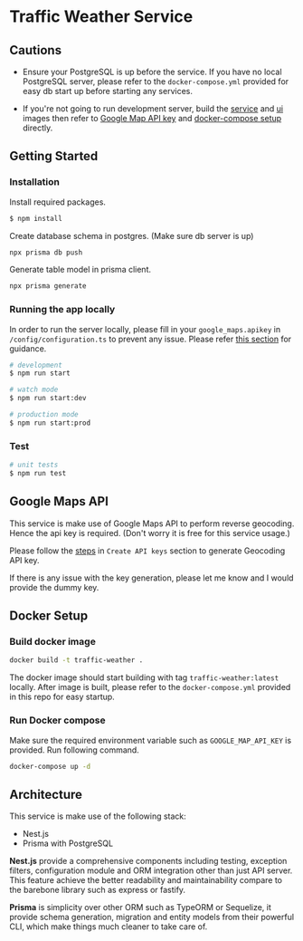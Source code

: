 # Traffic Weather Service

## Cautions

- Ensure your PostgreSQL is up before the service. 
If you have no local PostgreSQL server, please refer to the `docker-compose.yml` provided for easy db start up before starting any services.

- If you're not going to run development server, build the [service](https://github.com/venushong667/traffic-weather-service#build-docker-image) and [ui](https://github.com/venushong667/traffic-weather-ui#build-docker-image) images then refer to [Google Map API key](https://github.com/venushong667/traffic-weather-service#google-maps-api) and [docker-compose setup](https://github.com/venushong667/traffic-weather-service#docker-setup) directly.

## Getting Started

### Installation

Install required packages.
```bash
$ npm install
```

Create database schema in postgres. (Make sure db server is up)
```bash
npx prisma db push
```

Generate table model in prisma client.
```bash
npx prisma generate
```

### Running the app locally

In order to run the server locally, please fill in your `google_maps.apikey` in `/config/configuration.ts` to prevent any issue. Please refer [this section](https://github.com/venushong667/traffic-weather-service#google-maps-api) for guidance.

```bash
# development
$ npm run start

# watch mode
$ npm run start:dev

# production mode
$ npm run start:prod
```

### Test

```bash
# unit tests
$ npm run test
```

## Google Maps API

This service is make use of Google Maps API to perform reverse geocoding. Hence the api key is required. (Don't worry it is free for this service usage.)

Please follow the [steps](https://developers.google.com/maps/documentation/javascript/get-api-key) in `Create API keys` section to generate Geocoding API key.

If there is any issue with the key generation, please let me know and I would provide the dummy key.

## Docker Setup

### Build docker image

```bash
docker build -t traffic-weather .
```

The docker image should start building with tag `traffic-weather:latest` locally.
After image is built, please refer to the `docker-compose.yml` provided in this repo for easy startup.

### Run Docker compose

Make sure the required environment variable such as `GOOGLE_MAP_API_KEY` is provided. Run following command.

```bash
docker-compose up -d
```

## Architecture 

This service is make use of the following stack:
- Nest.js
- Prisma with PostgreSQL

**Nest.js** provide a comprehensive components including testing, exception filters, configuration module and ORM integration other than just API server. This feature achieve the better readability and maintainability compare to the barebone library such as express or fastify.

**Prisma** is simplicity over other ORM such as TypeORM or Sequelize, it provide schema generation, migration and entity models from their powerful CLI, which make things much cleaner to take care of.
